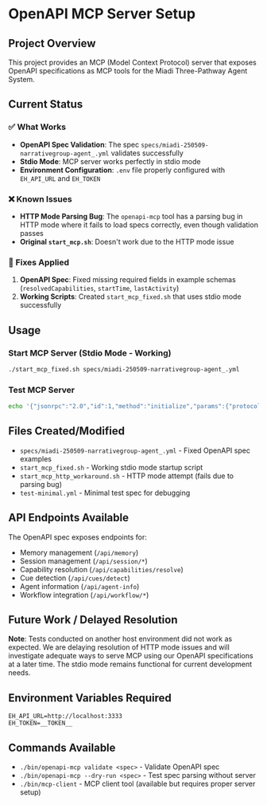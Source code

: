 # OpenAPI MCP Server Setup

## Project Overview
This project provides an MCP (Model Context Protocol) server that exposes OpenAPI specifications as MCP tools for the Miadi Three-Pathway Agent System.

## Current Status

### ✅ What Works
- **OpenAPI Spec Validation**: The spec `specs/miadi-250509-narrativegroup-agent_.yml` validates successfully
- **Stdio Mode**: MCP server works perfectly in stdio mode
- **Environment Configuration**: `.env` file properly configured with `EH_API_URL` and `EH_TOKEN`

### ❌ Known Issues
- **HTTP Mode Parsing Bug**: The `openapi-mcp` tool has a parsing bug in HTTP mode where it fails to load specs correctly, even though validation passes
- **Original `start_mcp.sh`**: Doesn't work due to the HTTP mode issue

### 🔧 Fixes Applied
1. **OpenAPI Spec**: Fixed missing required fields in example schemas (`resolvedCapabilities`, `startTime`, `lastActivity`)
2. **Working Scripts**: Created `start_mcp_fixed.sh` that uses stdio mode successfully

## Usage

### Start MCP Server (Stdio Mode - Working)
```bash
./start_mcp_fixed.sh specs/miadi-250509-narrativegroup-agent_.yml
```

### Test MCP Server
```bash
echo '{"jsonrpc":"2.0","id":1,"method":"initialize","params":{"protocolVersion":"2024-11-05","capabilities":{},"clientInfo":{"name":"test","version":"1.0"}}}' | ./start_mcp_fixed.sh specs/miadi-250509-narrativegroup-agent_.yml
```

## Files Created/Modified
- `specs/miadi-250509-narrativegroup-agent_.yml` - Fixed OpenAPI spec examples
- `start_mcp_fixed.sh` - Working stdio mode startup script
- `start_mcp_http_workaround.sh` - HTTP mode attempt (fails due to parsing bug)
- `test-minimal.yml` - Minimal test spec for debugging

## API Endpoints Available
The OpenAPI spec exposes endpoints for:
- Memory management (`/api/memory`)
- Session management (`/api/session/*`)
- Capability resolution (`/api/capabilities/resolve`)
- Cue detection (`/api/cues/detect`)
- Agent information (`/api/agent-info`)
- Workflow integration (`/api/workflow/*`)

## Future Work / Delayed Resolution
**Note**: Tests conducted on another host environment did not work as expected. We are delaying resolution of HTTP mode issues and will investigate adequate ways to serve MCP using our OpenAPI specifications at a later time. The stdio mode remains functional for current development needs.

## Environment Variables Required
```
EH_API_URL=http://localhost:3333
EH_TOKEN=__TOKEN__
```

## Commands Available
- `./bin/openapi-mcp validate <spec>` - Validate OpenAPI spec
- `./bin/openapi-mcp --dry-run <spec>` - Test spec parsing without server
- `./bin/mcp-client` - MCP client tool (available but requires proper server setup)
